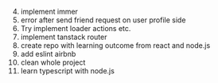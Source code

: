 4. implement immer
5. error after send friend request on user profile side
6. Try implement loader actions etc.
7. implement tanstack router
8. create repo with learning outcome from react and node.js
9. add eslint airbnb
10. clean whole project
11. learn typescript with node.js
